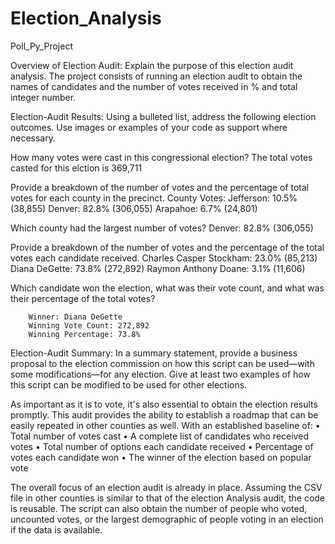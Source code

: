 # Election_Analysis
Poll_Py_Project

Overview of Election Audit: Explain the purpose of this election audit analysis.
The project consists of running an election audit to obtain the names of candidates and the number of votes received in % and total integer number.

Election-Audit Results: Using a bulleted list, address the following election outcomes. Use images or examples of your code as support where necessary.

How many votes were cast in this congressional election?
    The total votes casted for this elction is 369,711

Provide a breakdown of the number of votes and the percentage of total votes for each county in the precinct.
        County Votes:
        Jefferson: 10.5% (38,855)
        Denver: 82.8% (306,055)
        Arapahoe: 6.7% (24,801)

Which county had the largest number of votes?
        Denver: 82.8% (306,055)

Provide a breakdown of the number of votes and the percentage of the total votes each candidate received.
        Charles Casper Stockham: 23.0% (85,213)
        Diana DeGette: 73.8% (272,892)
        Raymon Anthony Doane: 3.1% (11,606)

Which candidate won the election, what was their vote count, and what was their percentage of the total votes?

        Winner: Diana DeGette
        Winning Vote Count: 272,892
        Winning Percentage: 73.8%

Election-Audit Summary: In a summary statement, provide a business proposal to the election commission on how this script can be used—with some modifications—for any election. Give at least two examples of how this script can be modified to be used for other elections.

As important as it is to vote, it's also essential to obtain the election results promptly. This audit provides the ability to establish a roadmap that can be easily repeated in other counties as well. 
With an established baseline of:
•  Total number of votes cast
•  A complete list of candidates who received votes
•  Total number of options each candidate received
•  Percentage of votes each candidate won
•  The winner of the election based on popular vote

The overall focus of an election audit is already in place. Assuming the CSV file in other counties is similar to that of the election Analysis audit, the code is reusable.
The script can also obtain the number of people who voted, uncounted votes, or the largest demographic of people voting in an election if the data is available.
